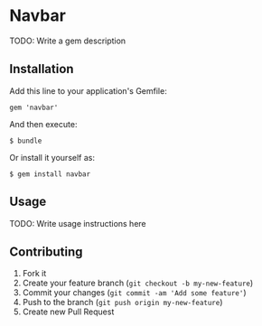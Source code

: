 # Navbar

TODO: Write a gem description

## Installation

Add this line to your application's Gemfile:

    gem 'navbar'

And then execute:

    $ bundle

Or install it yourself as:

    $ gem install navbar

## Usage

TODO: Write usage instructions here

## Contributing

1. Fork it
2. Create your feature branch (`git checkout -b my-new-feature`)
3. Commit your changes (`git commit -am 'Add some feature'`)
4. Push to the branch (`git push origin my-new-feature`)
5. Create new Pull Request
